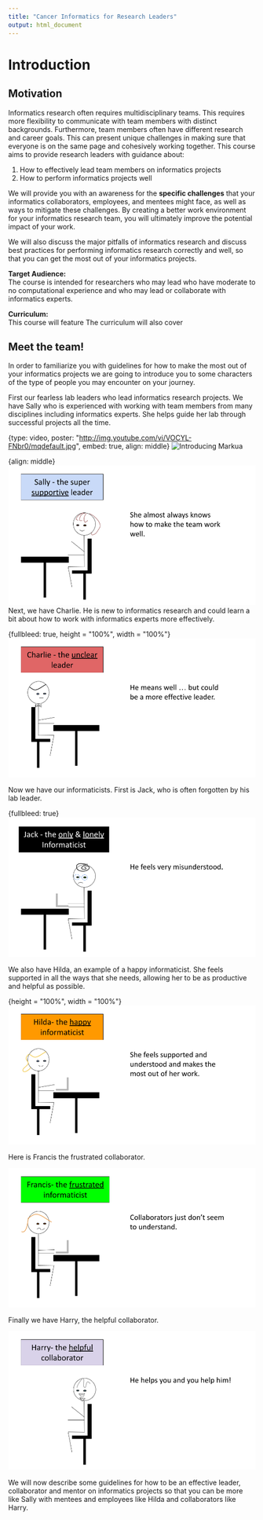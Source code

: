 ```yaml
---
title: "Cancer Informatics for Research Leaders"
output: html_document
---
```


# Introduction 

## Motivation

Informatics research often requires multidisciplinary teams. This requires more flexibility to communicate with team members with distinct backgrounds. Furthermore, team members often have different research and career goals. This can present unique challenges in making sure that everyone is on the same page and cohesively working together. This course aims to provide research leaders with guidance about:  

 1) How to effectively lead team members on informatics projects  
 2) How to perform informatics projects well   

We will provide you with an awareness for the **specific challenges** that your informatics collaborators, employees, and mentees might face, as well as ways to mitigate these challenges. By creating a better work environment for your informatics research team, you will ultimately improve the potential impact of your work. 

We will also discuss the major pitfalls of informatics research and discuss best practices for performing informatics research correctly and well, so that you can get the most out of your informatics projects. 

**Target Audience:**  
The course is intended for researchers who may lead who have moderate to no computational experience and who may lead or collaborate with informatics experts.

**Curriculum:**  
This course will feature 
The curriculum will also cover 

## Meet the team!

In order to familiarize you with guidelines for how to make the most out of your informatics projects we are going to introduce you to some characters of the type of people you may encounter on your journey. 

First our fearless lab leaders who lead informatics research projects. We have Sally who is experienced with working with team members from many disciplines including informatics experts. She helps guide her lab through successful projects all the time.

{type: video, poster: "http://img.youtube.com/vi/VOCYL-FNbr0/mqdefault.jpg", embed: true, align: middle}
![Introducing Markua](https://www.youtube.com/watch?t=105&v=VOCYL-FNbr0)

{align: middle}
![](images/intro_sally.png)
Next, we have Charlie. He is new to informatics research and could learn a bit about how to work with informatics experts more effectively.

{fullbleed: true, height = "100%", width = "100%"}
![](images/intro_charlie.png)


Now we have our informaticists. First is Jack, who is often forgotten by his lab leader.

{fullbleed: true}
![](images/intro_jack.png)



We also have Hilda, an example of a happy informaticist. She feels supported in all the ways that she needs, allowing her to be as productive and helpful as possible.

{height = "100%", width = "100%"}
![](images/intro_hilda.png)

Here is Francis the frustrated collaborator.

![](images/intro_francis.png)

Finally we have Harry, the helpful collaborator.

![](images/intro_harry.png)


We will now describe some guidelines for how to be an effective leader, collaborator and mentor on informatics projects so that you can be more like Sally with mentees and employees like Hilda and collaborators like Harry.

